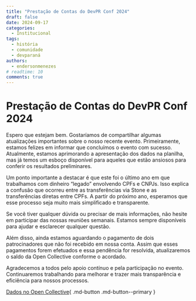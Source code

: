 ```yaml
---
title: "Prestação de Contas do DevPR Conf 2024"
draft: false 
date: 2024-09-17
categories:
  - Institucional
tags:
  - história
  - comunidade
  - devparaná
authors:
  - endersonmenezes
# readtime: 10
comments: true
---
```


# Prestação de Contas do DevPR Conf 2024

Espero que estejam bem. Gostaríamos de compartilhar algumas atualizações importantes sobre o nosso recente evento. Primeiramente, estamos felizes em informar que concluímos o evento com sucesso. Atualmente, estamos aprimorando a apresentação dos dados na planilha, mas já temos um esboço disponível para aqueles que estão ansiosos para conferir os resultados preliminares.

<!-- more -->

Um ponto importante a destacar é que este foi o último ano em que trabalhamos com dinheiro “legado” envolvendo CPFs e CNPJs. Isso explica a confusão que ocorreu entre as transferências via Stone e as transferências diretas entre CPFs. A partir do próximo ano, esperamos que esse processo seja muito mais simplificado e transparente.

Se você tiver qualquer dúvida ou precisar de mais informações, não hesite em participar das nossas reuniões semanais. Estamos sempre disponíveis para ajudar e esclarecer qualquer questão.

Além disso, ainda estamos aguardando o pagamento de dois patrocinadores que não foi recebido em nossa conta. Assim que esses pagamentos forem efetuados e essa pendência for resolvida, atualizaremos o saldo da Open Collective conforme o acordado.

Agradecemos a todos pelo apoio contínuo e pela participação no evento. Continuaremos trabalhando para melhorar e trazer mais transparência e eficiência para nossos processos.

[Dados no Open Collective](https://opencollective.com/codaqui/updates/prestacao-de-contas-da-devpr-conf-2024){ .md-button .md-button--primary }